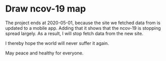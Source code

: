 # Draw ncov-19 map

The project ends at 2020-05-01, because the site we fetched data from is updated to a mobile app.
Adding that it shows that the ncov-19 is stopping spread largely.
As a result, I will stop fetch data from the new site.

I thereby hope the world will never suffer it again.

May peace and healthy for everyone.
